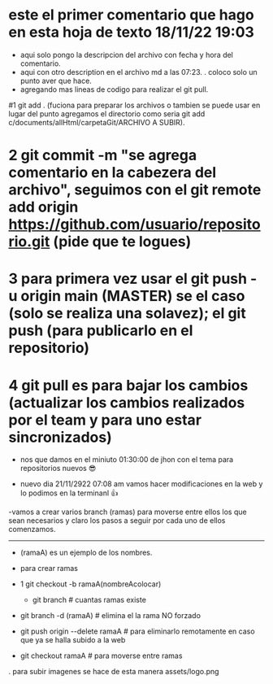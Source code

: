 # este el primer comentario que hago en esta hoja de texto 18/11/22 19:03

- aqui solo pongo la descripcion del archivo con fecha y hora del comentario.
- aqui con otro description  en el archivo md a las 07:23.
. coloco solo un punto aver que hace.  
- agregando mas lineas de codigo para realizar el git pull.

 #1 git add . (fuciona para preparar los archivos  o tambien se puede usar en lugar del punto agregamos el directorio como seria git add c/documents/allHtml/carpetaGit/ARCHIVO A SUBIR).
 # 2 git commit -m "se agrega comentario en la cabezera  del archivo", seguimos con el git remote add origin https://github.com/usuario/repositorio.git (pide que te logues)
 # 3 para primera vez usar el git push -u origin main (MASTER) se el caso (solo se realiza una solavez);   el git push (para publicarlo en el repositorio)
 # 4 git pull es para bajar los cambios (actualizar los cambios realizados por el team y para uno estar sincronizados)
- nos que damos en el miniuto 01:30:00 de jhon con el tema para repositorios nuevos 😎

- nuevo dia 21/11/2922 07:08 am vamos hacer modificaciones en la web y lo podimos en la terminanl 👍

-vamos a crear varios branch (ramas) para moverse entre ellos los que sean necesarios y claro los pasos a seguir por cada uno de ellos  comenzamos.
******************
- (ramaA) es un ejemplo de los nombres.
- para crear ramas 
- 1 git checkout -b ramaA(nombreAcolocar)
 
  - git branch # cuantas ramas existe

 - git branch -d (ramaA)  # elimina el la rama  NO forzado

 -  git push origin --delete ramaA # para eliminarlo remotamente en caso que ya se halla subido a la web

  - git checkout ramaA # para moverse entre ramas



. para subir imagenes se hace de esta manera 
assets/logo.png